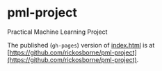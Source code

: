 pml-project
===========

Practical Machine Learning Project

The published (`gh-pages`) version of [index.html](https://github.com/rickosborne/pml-project/blob/gh-pages/index.html) is at [https://github.com/rickosborne/pml-project](https://github.com/rickosborne/pml-project).